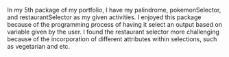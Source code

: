 In my 5th package of my portfolio, I have my palindrome, pokemonSelector, and restaurantSelector as my given activities. I enjoyed this package because of the programming process of having it select an output based on variable given by the user. I found the restaurant selector more challenging because of the incorporation of different attributes within selections, such as vegetarian and etc.
